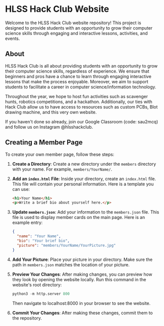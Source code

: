# HLSS Hack Club Website

Welcome to the HLSS Hack Club website repository! This project is designed to provide students with an opportunity to grow their computer science skills through engaging and interactive lessons, activities, and events.

## About

HLSS Hack Club is all about providing students with an opportunity to grow their computer science skills, regardless of experience. We ensure that beginners and pros have a chance to learn through engaging interactive lessons that make the process enjoyable. Moreover, we aim to support students to facilitate a career in computer science/information technology.

Throughout the year, we hope to host fun activities such as scavenger hunts, robotics competitions, and a hackathon. Additionally, our ties with Hack Club allow us to have access to resources such as custom PCBs, Blot drawing machine, and this very own website.

If you haven't done so already, join our Google Classroom (code: sau2mcq) and follow us on Instagram @hlsshackclub.

## Creating a Member Page

To create your own member page, follow these steps:

1. **Create a Directory**: Create a new directory under the `members` directory with your name. For example, `members/YourName/`.

2. **Add an `index.html` File**: Inside your directory, create an `index.html` file. This file will contain your personal information. Here is a template you can use:
    ```html
    <h1>Your Name</h1>
    <p>Write a brief bio about yourself here.</p>
    ```

3. **Update `members.json`**: Add your information to the `members.json` file. This file is used to display member cards on the main page. Here is an example entry:
    ```json
    {
      "name": "Your Name",
      "bio": "Your brief bio",
      "picture": "members/YourName/YourPicture.jpg"
    }
    ```

4. **Add Your Picture**: Place your picture in your directory. Make sure the path in `members.json` matches the location of your picture.

5. **Preview Your Changes**: After making changes, you can preview how they look by opening the website locally. Run this command in the website's root directory:
    ```py
    python3 -m http.server 800
    ```
    Then navigate to localhost:8000 in your browser to see the website.

6. **Commit Your Changes**: After making these changes, commit them to the repository.
